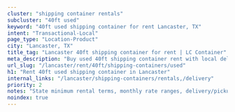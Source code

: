 ```yaml
---
cluster: "shipping container rentals"
subcluster: "40ft used"
keyword: "40ft used shipping container for rent Lancaster, TX"
intent: "Transactional-Local"
page_type: "Location-Product"
city: "Lancaster, TX"
title_tag: "Lancaster 40ft shipping container for rent | LC Container"
meta_description: "Buy used 40ft shipping container rent with local delivery in Lancaster, TX. LC Container — local Since 2003. Request a fast quote today."
url_slug: "/lancaster/rent/40ft/shipping-containers/used"
h1: "Rent 40ft used shipping container in Lancaster"
internal_links: "/lancaster/shipping-containers/rentals,/delivery"
priority: 2
notes: "State minimum rental terms, monthly rate ranges, delivery/pickup fees, service area."
noindex: true
---
```


<!-- TODO: Add unique city/inventory copy, images, and internal links here. -->
